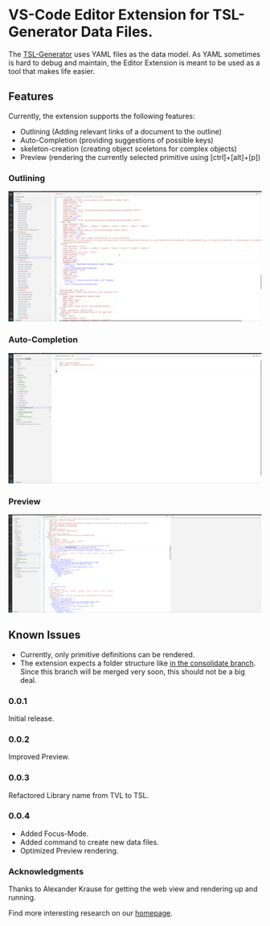 # VS-Code Editor Extension for TSL-Generator Data Files.

The [TSL-Generator](https://github.com/db-tu-dresden/TVLGen) uses YAML files as the data model. 
As YAML sometimes is hard to debug and maintain, the Editor Extension is meant to be used as a tool that makes life easier.

## Features

Currently, the extension supports the following features:
- Outlining (Adding relevant links of a document to the outline)
- Auto-Completion (providing suggestions of possible keys)
- skeleton-creation (creating object sceletons for complex objects)
- Preview (rendering the currently selected primitive using [ctrl]+[alt]+[p])

### Outlining
![](docu/outline.gif)

### Auto-Completion
![](docu/auto_complete.gif)

### Preview
![](docu/preview.gif)

## Known Issues

- Currently, only primitive definitions can be rendered.
- The extension expects a folder structure like [in the consolidate branch](https://github.com/db-tu-dresden/TVLGen/tree/consolidate). Since this branch will be merged very soon, this should not be a big deal.


### 0.0.1

Initial release.

### 0.0.2

Improved Preview.

### 0.0.3

Refactored Library name from TVL to TSL.

### 0.0.4

- Added Focus-Mode.
- Added command to create new data files.
- Optimized Preview rendering.

### Acknowledgments

Thanks to Alexander Krause for getting the web view and rendering up and running. 

Find more interesting research on our [homepage](https://wwwdb.inf.tu-dresden.de/).